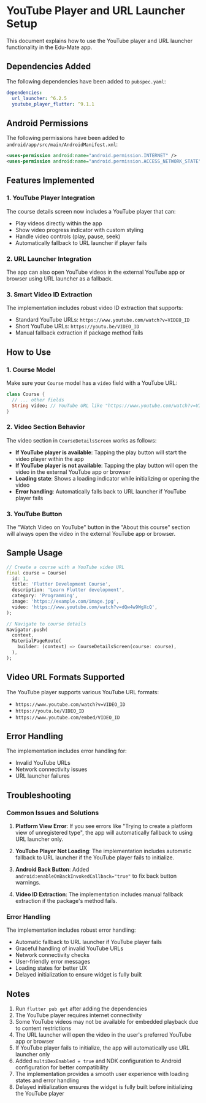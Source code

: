 # YouTube Player and URL Launcher Setup

This document explains how to use the YouTube player and URL launcher functionality in the Edu-Mate app.

## Dependencies Added

The following dependencies have been added to `pubspec.yaml`:

```yaml
dependencies:
  url_launcher: ^6.2.5
  youtube_player_flutter: ^9.1.1
```

## Android Permissions

The following permissions have been added to `android/app/src/main/AndroidManifest.xml`:

```xml
<uses-permission android:name="android.permission.INTERNET" />
<uses-permission android:name="android.permission.ACCESS_NETWORK_STATE" />
```

## Features Implemented

### 1. YouTube Player Integration

The course details screen now includes a YouTube player that can:
- Play videos directly within the app
- Show video progress indicator with custom styling
- Handle video controls (play, pause, seek)
- Automatically fallback to URL launcher if player fails

### 2. URL Launcher Integration

The app can also open YouTube videos in the external YouTube app or browser using URL launcher as a fallback.

### 3. Smart Video ID Extraction

The implementation includes robust video ID extraction that supports:
- Standard YouTube URLs: `https://www.youtube.com/watch?v=VIDEO_ID`
- Short YouTube URLs: `https://youtu.be/VIDEO_ID`
- Manual fallback extraction if package method fails

## How to Use

### 1. Course Model

Make sure your `Course` model has a `video` field with a YouTube URL:

```dart
class Course {
  // ... other fields
  String video; // YouTube URL like "https://www.youtube.com/watch?v=VIDEO_ID"
}
```

### 2. Video Section Behavior

The video section in `CourseDetailsScreen` works as follows:

- **If YouTube player is available**: Tapping the play button will start the video player within the app
- **If YouTube player is not available**: Tapping the play button will open the video in the external YouTube app or browser
- **Loading state**: Shows a loading indicator while initializing or opening the video
- **Error handling**: Automatically falls back to URL launcher if YouTube player fails

### 3. YouTube Button

The "Watch Video on YouTube" button in the "About this course" section will always open the video in the external YouTube app or browser.

## Sample Usage

```dart
// Create a course with a YouTube video URL
final course = Course(
  id: 1,
  title: 'Flutter Development Course',
  description: 'Learn Flutter development',
  category: 'Programming',
  image: 'https://example.com/image.jpg',
  video: 'https://www.youtube.com/watch?v=dQw4w9WgXcQ',
);

// Navigate to course details
Navigator.push(
  context,
  MaterialPageRoute(
    builder: (context) => CourseDetailsScreen(course: course),
  ),
);
```

## Video URL Formats Supported

The YouTube player supports various YouTube URL formats:
- `https://www.youtube.com/watch?v=VIDEO_ID`
- `https://youtu.be/VIDEO_ID`
- `https://www.youtube.com/embed/VIDEO_ID`

## Error Handling

The implementation includes error handling for:
- Invalid YouTube URLs
- Network connectivity issues
- URL launcher failures

## Troubleshooting

### Common Issues and Solutions

1. **Platform View Error**: If you see errors like "Trying to create a platform view of unregistered type", the app will automatically fallback to using URL launcher only.

2. **YouTube Player Not Loading**: The implementation includes automatic fallback to URL launcher if the YouTube player fails to initialize.

3. **Android Back Button**: Added `android:enableOnBackInvokedCallback="true"` to fix back button warnings.

4. **Video ID Extraction**: The implementation includes manual fallback extraction if the package's method fails.

### Error Handling

The implementation includes robust error handling:
- Automatic fallback to URL launcher if YouTube player fails
- Graceful handling of invalid YouTube URLs
- Network connectivity checks
- User-friendly error messages
- Loading states for better UX
- Delayed initialization to ensure widget is fully built

## Notes

1. Run `flutter pub get` after adding the dependencies
2. The YouTube player requires internet connectivity
3. Some YouTube videos may not be available for embedded playback due to content restrictions
4. The URL launcher will open the video in the user's preferred YouTube app or browser
5. If YouTube player fails to initialize, the app will automatically use URL launcher only
6. Added `multiDexEnabled = true` and NDK configuration to Android configuration for better compatibility
7. The implementation provides a smooth user experience with loading states and error handling
8. Delayed initialization ensures the widget is fully built before initializing the YouTube player 